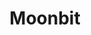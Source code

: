 ---
git: https://github.com/moonbitlang
logohandle: moonbitlang
sort: moonbitlang
title: Moonbit
twitter: https://x.com/moonbitlang
website: https://www.moonbitlang.com/
youtube: https://youtube.com/@moonbitlang_idea
---